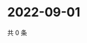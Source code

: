 # 2022-09-01

共 0 条

<!-- BEGIN WEIBO -->
<!-- 最后更新时间 Thu Sep 01 2022 06:00:47 GMT+0800 (China Standard Time) -->

<!-- END WEIBO -->
